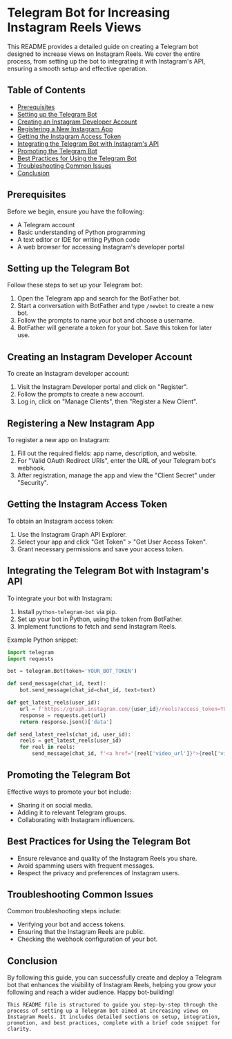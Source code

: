 # Telegram Bot for Increasing Instagram Reels Views

This README provides a detailed guide on creating a Telegram bot designed to increase views on Instagram Reels. We cover the entire process, from setting up the bot to integrating it with Instagram's API, ensuring a smooth setup and effective operation.

## Table of Contents

- [Prerequisites](#prerequisites)
- [Setting up the Telegram Bot](#setting-up-the-telegram-bot)
- [Creating an Instagram Developer Account](#creating-an-instagram-developer-account)
- [Registering a New Instagram App](#registering-a-new-instagram-app)
- [Getting the Instagram Access Token](#getting-the-instagram-access-token)
- [Integrating the Telegram Bot with Instagram's API](#integrating-the-telegram-bot-with-instagrams-api)
- [Promoting the Telegram Bot](#promoting-the-telegram-bot)
- [Best Practices for Using the Telegram Bot](#best-practices-for-using-the-telegram-bot)
- [Troubleshooting Common Issues](#troubleshooting-common-issues)
- [Conclusion](#conclusion)

## Prerequisites

Before we begin, ensure you have the following:

- A Telegram account
- Basic understanding of Python programming
- A text editor or IDE for writing Python code
- A web browser for accessing Instagram's developer portal

## Setting up the Telegram Bot

Follow these steps to set up your Telegram bot:

1. Open the Telegram app and search for the BotFather bot.
2. Start a conversation with BotFather and type `/newbot` to create a new bot.
3. Follow the prompts to name your bot and choose a username.
4. BotFather will generate a token for your bot. Save this token for later use.

## Creating an Instagram Developer Account

To create an Instagram developer account:

1. Visit the Instagram Developer portal and click on "Register".
2. Follow the prompts to create a new account.
3. Log in, click on "Manage Clients", then "Register a New Client".

## Registering a New Instagram App

To register a new app on Instagram:

1. Fill out the required fields: app name, description, and website.
2. For "Valid OAuth Redirect URIs", enter the URL of your Telegram bot's webhook.
3. After registration, manage the app and view the "Client Secret" under "Security".

## Getting the Instagram Access Token

To obtain an Instagram access token:

1. Use the Instagram Graph API Explorer.
2. Select your app and click "Get Token" > "Get User Access Token".
3. Grant necessary permissions and save your access token.

## Integrating the Telegram Bot with Instagram's API

To integrate your bot with Instagram:

1. Install `python-telegram-bot` via pip.
2. Set up your bot in Python, using the token from BotFather.
3. Implement functions to fetch and send Instagram Reels.

Example Python snippet:

```python
import telegram
import requests

bot = telegram.Bot(token='YOUR_BOT_TOKEN')

def send_message(chat_id, text):
    bot.send_message(chat_id=chat_id, text=text)

def get_latest_reels(user_id):
    url = f'https://graph.instagram.com/{user_id}/reels?access_token=YOUR_ACCESS_TOKEN'
    response = requests.get(url)
    return response.json()['data']

def send_latest_reels(chat_id, user_id):
    reels = get_latest_reels(user_id)
    for reel in reels:
        send_message(chat_id, f'<a href="{reel['video_url']}">{reel['video_url']}</a>')
```

## Promoting the Telegram Bot

Effective ways to promote your bot include:

- Sharing it on social media.
- Adding it to relevant Telegram groups.
- Collaborating with Instagram influencers.

## Best Practices for Using the Telegram Bot

- Ensure relevance and quality of the Instagram Reels you share.
- Avoid spamming users with frequent messages.
- Respect the privacy and preferences of Instagram users.

## Troubleshooting Common Issues

Common troubleshooting steps include:

- Verifying your bot and access tokens.
- Ensuring that the Instagram Reels are public.
- Checking the webhook configuration of your bot.

## Conclusion

By following this guide, you can successfully create and deploy a Telegram bot that enhances the visibility of Instagram Reels, helping you grow your following and reach a wider audience. Happy bot-building!
```
This README file is structured to guide you step-by-step through the process of setting up a Telegram bot aimed at increasing views on Instagram Reels. It includes detailed sections on setup, integration, promotion, and best practices, complete with a brief code snippet for clarity.
